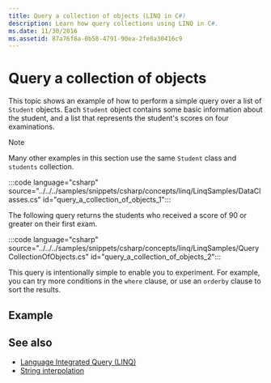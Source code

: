 ```yaml
---
title: Query a collection of objects (LINQ in C#)
description: Learn how query collections using LINQ in C#.
ms.date: 11/30/2016
ms.assetid: 87a76f8a-0b58-4791-90ea-2fe0a30416c9
---
```

# Query a collection of objects

This topic shows an example of how to perform a simple query over a list of `Student` objects. Each `Student` object contains some basic information about the student, and a list that represents the student's scores on four examinations.

> [!NOTE]
> Many other examples in this section use the same `Student` class and `students` collection.

:::code language="csharp" source="../../../samples/snippets/csharp/concepts/linq/LinqSamples/DataClasses.cs" id="query_a_collection_of_objects_1":::

The following query returns the students who received a score of 90 or greater on their first exam.

:::code language="csharp" source="../../../samples/snippets/csharp/concepts/linq/LinqSamples/QueryCollectionOfObjects.cs" id="query_a_collection_of_objects_2":::
  
This query is intentionally simple to enable you to experiment. For example, you can try more conditions in the `where` clause, or use an `orderby` clause to sort the results.
  
## Example

  
## See also

- [Language Integrated Query (LINQ)](index.md)
- [String interpolation](../language-reference/tokens/interpolated.md)
